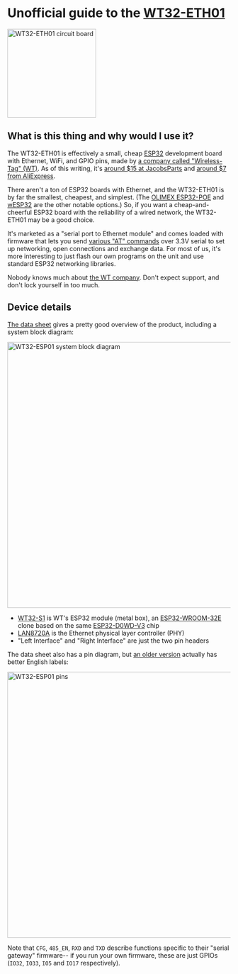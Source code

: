 # Unofficial guide to the [WT32-ETH01](http://www.wireless-tag.com/portfolio/wt32-eth01/)

<img alt="WT32-ETH01 circuit board" src="http://www.wireless-tag.cn/wp-content/uploads/2020/08/12-300x263-1.jpg" width=200>

## What is this thing and why would I use it?

The WT32-ETH01 is effectively a small, cheap [ESP32](https://en.wikipedia.org/wiki/ESP32) development board with Ethernet, WiFi, and GPIO pins, made by [a company called "Wireless-Tag" (WT)](http://www.wireless-tag.com/). As of this writing, it's [around $15 at JacobsParts](https://www.jacobsparts.com/items/DEVBOARD-G) and [around $7 from AliExpress](https://www.aliexpress.us/item/3256804925683679.html).

There aren't a ton of ESP32 boards with Ethernet, and the WT32-ETH01 is by far the smallest, cheapest, and simplest. (The [OLIMEX ESP32-POE](https://www.olimex.com/Products/IoT/ESP32/ESP32-POE/open-source-hardware) and [wESP32](https://wesp32.com/) are the other notable options.) So, if you want a cheap-and-cheerful ESP32 board with the reliability of a wired network, the WT32-ETH01 may be a good choice.

It's marketed as a "serial port to Ethernet module" and comes loaded with firmware that lets you send [various "AT" commands](https://core-electronics.com.au/attachments/localcontent/ATCommandsofWT32-ETH01WiredModule_v1_1135593e704.pdf) over 3.3V serial to set up networking, open connections and exchange data. For most of us, it's more interesting to just flash our own programs on the unit and use standard ESP32 networking libraries.

Nobody knows much about [the WT company](http://www.wireless-tag.com/). Don't expect support, and don't lock yourself in too much.

## Device details

[The data sheet](http://www.wireless-tag.com/wp-content/uploads/2022/10/WT32-ETH01_datasheet_V1.3-en.pdf) gives a pretty good overview of the product, including a system block diagram:

<img alt="WT32-ESP01 system block diagram" src="https://user-images.githubusercontent.com/279819/211134688-df67c565-bd14-44cd-bdfb-e28279180e42.png" width=600>

- [WT32-S1](http://www.wireless-tag.com/portfolio/wt32-s1-2/) is WT's ESP32 module (metal box), an [ESP32-WROOM-32E](https://www.espressif.com/sites/default/files/documentation/esp32-wroom-32e_esp32-wroom-32ue_datasheet_en.pdf) clone based on the same [ESP32-D0WD-V3](https://www.espressif.com/sites/default/files/documentation/esp32_datasheet_en.pdf) chip
- [LAN8720A](https://www.microchip.com/en-us/product/LAN8720A) is the Ethernet physical layer controller (PHY)
- "Left Interface" and "Right Interface" are just the two pin headers

The data sheet also has a pin diagram, but [an older version](https://files.seeedstudio.com/products/102991455/WT32-ETH01_datasheet_V1.1-%20en.pdf) actually has better English labels:

<img alt="WT32-ESP01 pins" src="https://user-images.githubusercontent.com/279819/211134805-77965a29-976c-4b20-ae87-8b64f8f9d04e.png" width=600>

Note that `CFG`, `485_EN`, `RXD` and `TXD` describe functions specific to their "serial gateway" firmware-- if you run your own firmware, these are just GPIOs (`IO32`, `IO33`, `IO5` and `IO17` respectively).
